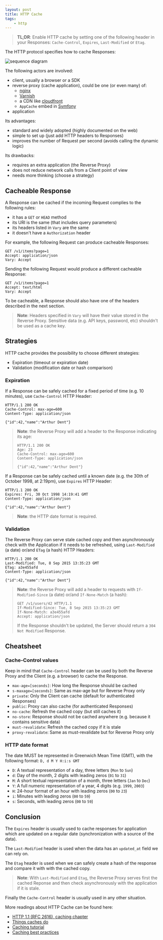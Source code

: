 ```yaml
---
layout: post
title: HTTP Cache
tags:
    - http
---
```


> **TL;DR**: Enable HTTP cache by setting one of the following header in your Responses:
> `Cache-Control`, `Expires`, `Last-Modified` or `Etag`.

The HTTP protocol specifies how to cache Responses:

![sequence diagram](http://www.websequencediagrams.com/cgi-bin/cdraw?lz=SFRUUCBHYXRld2F5IENhY2hlCgpDbGllbnQtPgAKBTogUmVxdWVzdAoAGQUtPlNlcnZlcjogRm9yd2FyZGVkIHIAGgcAFAYALQtzcG9uc2UAMQgAUQYAKw4AGggAZA5TYW1lAE0JAC8PAIEfBQAwCw&s=napkin)

The following actors are involved:

* client, usually a browser or a SDK
* reverse proxy (cache application), could be one (or even many) of:
    * [nginx](http://nginx.org/en/)
    * [Varnish](https://www.varnish-cache.org/)
    * a CDN like [cloudfront](https://aws.amazon.com/cloudfront/)
    * `AppCache` embed in [Symfony](http://symfony.com/doc/current/book/http_cache.html#symfony-reverse-proxy)
* application

Its advantages:

* standard and widely adopted (highly documented on the web)
* simple to set up (just add HTTP headers to Responses)
* improves the number of Request per second (avoids calling the dynamic logic)

Its drawbacks:

* requires an extra application (the Reverse Proxy)
* does not reduce network calls from a Client point of view
* needs more thinking (choose a strategy)

## Cacheable Response

A Response can be cached if the incoming Request complies to the following rules:

* it has a `GET` or `HEAD` method
* its URI is the same (that includes query parameters)
* its headers listed in `Vary` are the same
* it doesn't have a `Authorization` header

For example, the following Request can produce cacheable Responses:

```
GET /v1/items?page=1
Accept: application/json
Vary: Accept
```

Sending the following Request would produce a different cacheable Response:

```
GET /v1/items?page=1
Accept: text/html
Vary: Accept
```

To be cacheable, a Response should also have one of the headers described in the
next section.

> **Note**: Headers specified in `Vary` will have their value stored in the
> Reverse Proxy. Sensitive data (e.g. API keys, password, etc) shouldn't be used
> as a cache key.

## Strategies

HTTP cache provides the possibility to choose different strategies:

* Expiration (timeout or expiration date)
* Validation (modification date or hash comparison)

### Expiration

If a Response can be safely cached for a fixed period of time (e.g. 10 minutes),
use `Cache-Control` HTTP Header:

```
HTTP/1.1 200 OK
Cache-Control: max-age=600
Content-Type: application/json

{"id":42,"name":"Arthur Dent"}
```

> **Note**: the Reverse Proxy will add a header to the Response indicating its age:
>
> ```
> HTTP/1.1 200 OK
> Age: 23
> Cache-Control: max-age=600
> Content-Type: application/json
>
> {"id":42,"name":"Arthur Dent"}
> ```

If a Response can be safely cached until a known date (e.g. the 30th of October 1998,
at 2:19pm), use `Expires` HTTP Header:

```
HTTP/1.1 200 OK
Expires: Fri, 30 Oct 1998 14:19:41 GMT
Content-Type: application/json

{"id":42,"name":"Arthur Dent"}
```

> **Note**: the HTTP date format is required.

### Validation

The Reverse Proxy can serve stale cached copy and then asynchronously check with
the Application if it needs to be refreshed, using `Last-Modified` (a date) or/and
`ETag` (a hash) HTTP Headers:

```
HTTP/1.1 200 OK
Last-Modified: Tue, 8 Sep 2015 13:35:23 GMT
ETag: a3e455afd
Content-Type: application/json

{"id":42,"name":"Arthur Dent"}
```

> **Note**: the Reverse Proxy will add a header to requests with `If-Modified-Since`
>(a date) or/and `If-None-Match` (a hash):
>
> ```
> GET /v1/users/42 HTTP/1.1
> If-Modified-Since: Tue, 8 Sep 2015 13:35:23 GMT
> If-None-Match: a3e455afd
> Accept: application/json
> ```
>
> If the Response shouldn't be updated, the Server should return a `304 Not Modified`
> Response.

## Cheatsheet

### Cache-Control values

Keep in mind that `Cache-Control` header can be used by both the Reverse Proxy
and the Client (e.g. a browser) to cache the Response.

* `max-age=[seconds]`: How long the Response should be cached
* `s-maxage=[seconds]`: Same as max-age but for Reverse Proxy only
* `private`: Only the Client can cache (default for authenticated Responses)
* `public`: Proxy can also cache (for authenticated Responses)
* `no-cache`: Refresh the cached copy (but still caches it)
* `no-store`: Response should not be cached anywhere (e.g. because it contains sensitive data)
* `must-revalidate`: Refresh the cached copy if it is stale
* `proxy-revalidate`: Same as must-revalidate but for Reverse Proxy only

### HTTP date format

The date MUST be represented in Greenwich Mean Time (GMT), with the following format: `D, d M Y H:i:s GMT`

* `D`: A textual representation of a day, three letters (`Mon` to `Sun`)
* `d`: Day of the month, 2 digits with leading zeros (`01` to `31`)
* `M`: A short textual representation of a month, three letters (`Jan` to `Dec`)
* `Y`: A full numeric representation of a year, 4 digits (e.g. `1999`, `2003`)
* `H`: 24-hour format of an hour with leading zeros (`00` to `23`)
* `i`: Minutes with leading zeros (`00` to `59`)
* `s`: Seconds, with leading zeros (`00` to `59`)

## Conclusion

The `Expires` header is usually used to cache responses for application which are
updated on a regular date (synchronization with a source of the data).

The `Last-Modified` header is used when the data has an `updated_at` field we can
rely on.

The `Etag` header is used when we can safely create a hash of the response and compare
it with with the cached copy.

> **Note**: With `Last-Modified` and `Etag`, the Reverse Proxy serves first the
> cached Reponse and then check asynchronously with the application if it is stale.

Finally the `Cache-Control` header is usually used in any other situation.

More readings about HTTP Cache can be found here:

* [HTTP 1.1 (RFC 2616), caching chapter](http://www.w3.org/Protocols/rfc2616/rfc2616-sec13.html#sec13)
* [Things caches do](http://2ndscale.com/rtomayko/2008/things-caches-do)
* [Caching tutorial](https://www.mnot.net/cache_docs/)
* [Caching best practices](https://jakearchibald.com/2016/caching-best-practices/)
